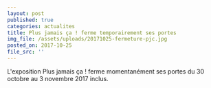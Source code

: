 ```yaml
---
layout: post
published: true
categories: actualites
title: Plus jamais ça ! ferme temporairement ses portes
img_file: /assets/uploads/20171025-fermeture-pjc.jpg
posted_on: 2017-10-25
file_src: ''
---
```

L'exposition Plus jamais ça ! ferme momentanément ses portes du 30 octobre au 3 novembre 2017 inclus.
